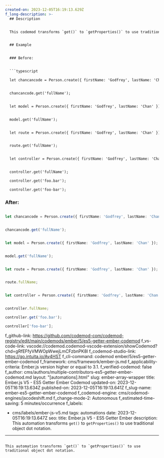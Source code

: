 ```yaml
---
created-on: 2023-12-05T16:19:13.629Z
f_long-description: >-
  ## Description


  This codemod transforms `get()` to `getProperties()` to use traditional object dot notation. This standard was proposed by Ember.js team in https://github.com/emberjs/rfcs/blob/master/text/0281-es5-getters.md.


  ## Example


  ### Before:


  ```typescript

  let chancancode = Person.create({ firstName: 'Godfrey', lastName: 'Chan' });


  chancancode.get('fullName');


  let model = Person.create({ firstName: 'Godfrey', lastName: 'Chan' });


  model.get('fullName');


  let route = Person.create({ firstName: 'Godfrey', lastName: 'Chan' });


  route.get('fullName');


  let controller = Person.create({ firstName: 'Godfrey', lastName: 'Chan' });


  controller.get('fullName');

  controller.get('foo.bar');

  controller.get('foo-bar');

  ```


  ### After:


  ```typescript

  let chancancode = Person.create({ firstName: 'Godfrey', lastName: 'Chan' });


  chancancode.get('fullName');


  let model = Person.create({ firstName: 'Godfrey', lastName: 'Chan' });


  model.get('fullName');


  let route = Person.create({ firstName: 'Godfrey', lastName: 'Chan' });


  route.fullName;


  let controller = Person.create({ firstName: 'Godfrey', lastName: 'Chan' });


  controller.fullName;

  controller.get('foo.bar');

  controller['foo-bar'];

  ```
f_github-link: https://github.com/codemod-com/codemod-registry/edit/main/codemods/ember/5/es5-getter-ember-codemod
f_vs-code-link: vscode://codemod.codemod-vscode-extension/showCodemod?chd=gRfEFfyVMWOpWwejLmCFzbnPK8I
f_codemod-studio-link: https://go.intuita.io/Ay4HST
f_cli-command: codemod ember/5/es5-getter-ember-codemod
f_framework: cms/framework/ember-js.md
f_applicability-criteria: Ember.js version higher or equal to 3.1.
f_verified-codemod: false
f_author: cms/authors/multiple-contributors-es5-getter-ember-codemod.md
layout: "[automations].html"
slug: ember-array-wrapper
title: Ember.js V5 - ES5 Getter Ember Codemod
updated-on: 2023-12-05T16:19:13.634Z
published-on: 2023-12-05T16:19:13.641Z
f_slug-name: ember-es5-getter-ember-codemod
f_codemod-engine: cms/codemod-engines/jscodeshift.md
f_change-mode-2: Autonomous
f_estimated-time-saving: 5 minutes/occurrence
f_labels:
  - cms/labels/ember-js-v5.md
tags: automations
date: 2023-12-05T16:19:13.647Z
seo:
  title: Ember.js V5 - ES5 Getter Ember
  description: This automation transforms `get()` to `getProperties()` to use
    traditional object dot notation.
---
```

This automation transforms `get()` to `getProperties()` to use traditional object dot notation.